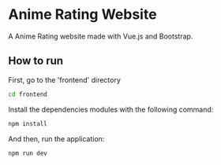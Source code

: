 # Anime Rating Website

A Anime Rating website made with Vue.js and Bootstrap.

## How to run

First, go to the 'frontend' directory

```bash
cd frontend
```

Install the dependencies modules with the following command:

```bash
npm install
```

And then, run the application:

```bash
npm run dev
```